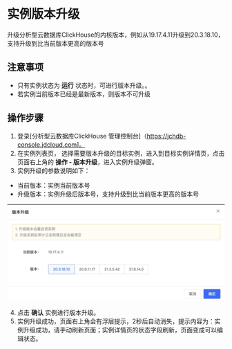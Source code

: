 # 实例版本升级
升级分析型云数据库ClickHouse的内核版本，例如从19.17.4.11升级到20.3.18.10，支持升级到比当前版本更高的版本号
## 注意事项
* 只有实例状态为 **运行** 状态时，可进行版本升级。。
* 若实例当前版本已经是最新版本，则版本不可升级

## 操作步骤
1. 登录[分析型云数据库ClickHouse 管理控制台]（https://jchdb-console.jdcloud.com]。
2. 在实例列表页， 选择需要版本升级的目标实例，进入到目标实例详情页，点击页面右上角的 **操作 - 版本升级**，进入实例升级弹窗。
3. 实例升级的参数说明如下：
- 当前版本：实例当前版本号
- 升级版本：实例升级后版本号，支持升级到比当前版本更高的版本号

![版本升级1](../../../../../image/JCHDB/UpdateVersion3.jpg)

4. 点击 **确认** 实例进行版本升级。
5. 实例升级成功，页面右上角会有浮层提示，2秒后自动消失，提示内容为：实例升级成功，请手动刷新页面；实例详情页的状态字段刷新，页面变成可以编辑状态。
